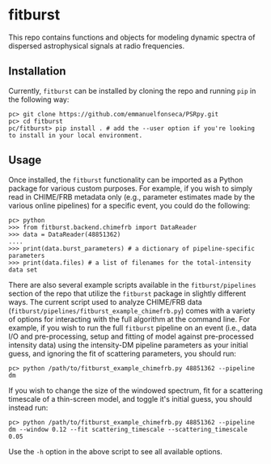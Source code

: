 fitburst
========

This repo contains functions and objects for modeling dynamic spectra of dispersed astrophysical signals at radio frequencies.  

## Installation

Currently, `fitburst` can be installed by cloning the repo and running `pip` in the following way:

``` 
pc> git clone https://github.com/emmanuelfonseca/PSRpy.git
pc> cd fitburst
pc/fitburst> pip install . # add the --user option if you're looking to install in your local environment.
```

## Usage

Once installed, the `fitburst` functionality can be imported as a Python package for various custom purposes. For example, if you wish to simply read in CHIME/FRB metadata only (e.g., parameter estimates made by the various online pipelines) for a specific event, you could do the following:

```
pc> python
>>> from fitburst.backend.chimefrb import DataReader
>>> data = DataReader(48851362)
....
>>> print(data.burst_parameters) # a dictionary of pipeline-specific parameters
>>> print(data.files) # a list of filenames for the total-intensity data set
```

There are also several example scripts available in the `fitburst/pipelines` section of the repo that utilize the `fitburst` package in slightly different ways. The current script used to analyze CHIME/FRB data (`fitburst/pipelines/fitburst_example_chimefrb.py`) comes with a variety of options for interacting with the full algorithm at the command line. For example, if you wish to run the full `fitburst` pipeline on an event (i.e., data I/O and pre-processing, setup and fitting of model against pre-processed intensity data) using the intensity-DM pipeline parameters as your initial guess, and ignoring the fit of scattering parameters, you should run:
```
pc> python /path/to/fitburst_example_chimefrb.py 48851362 --pipeline dm
```

If you wish to change the size of the windowed spectrum, fit for a scattering timescale of a thin-screen model, and toggle it's initial guess, you should instead run:

```
pc> python /path/to/fitburst_example_chimefrb.py 48851362 --pipeline dm --window 0.12 --fit scattering_timescale --scattering_timescale 0.05
```

Use the `-h` option in the above script to see all available options.
